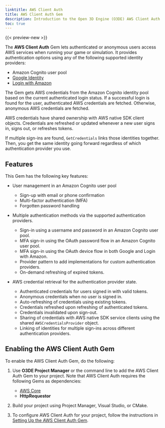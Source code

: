 ```yaml
---
linktitle: AWS Client Auth
title: AWS Client Auth Gem
description: Introduction to the Open 3D Engine (O3DE) AWS Client Auth Gem.
toc: true
---
```


{{< preview-new >}}

The **AWS Client Auth** Gem lets authenticated or anonymous users access AWS services when running your game or simulation. It provides authentication options using any of the following supported identity providers:

* Amazon Cognito user pool
* [Google Identity](https://developers.google.com/identity)
* [Login with Amazon](https://developer.amazon.com/login-with-amazon)

The Gem gets AWS credentials from the Amazon Cognito identity pool based on the current authenticated login status. If a successful login is found for the user, authenticated AWS credentials are fetched. Otherwise, anonymous AWS credentials are fetched.

AWS credentials have shared ownership with AWS native SDK client objects. Credentials are refreshed or updated whenever a new user signs in, signs out, or refreshes tokens.

If multiple sign-ins are found, `GetCredentials` links those identities together. Then, you get the same identity going forward regardless of which authentication provider you use.

## Features

This Gem has the following key features:

* User management in an Amazon Cognito user pool
    * Sign-up with email or phone confirmation
    * Multi-factor authentication (MFA)
    * Forgotten password handling

* Multiple authentication methods via the supported authentication providers.
    * Sign-in using a username and password in an Amazon Cognito user pool.
    * MFA sign-in using the OAuth password flow in an Amazon Cognito user pool.
    * MFA sign-in using the OAuth device flow in both Google and Login with Amazon.
    * Provider pattern to add implementations for custom authentication providers.
    * On-demand refreshing of expired tokens.

* AWS credential retrieval for the authentication provider state.
    * Authenticated credentials for users signed in with valid tokens.
    * Anonymous credentials when no user is signed in.
    * Auto-refreshing of credentials using existing tokens.
    * Credentials refreshed upon refreshing of authenticated tokens.
    * Credentials invalidated upon sign-out.
    * Sharing of credentials with AWS native SDK service clients using the shared `AWSCredentialsProvider` object.
    * Linking of identities for multiple sign-ins across different authentication providers.

## Enabling the AWS Client Auth Gem

To enable the AWS Client Auth Gem, do the following:

1. Use **O3DE Project Manager** or the command line to add the AWS Client Auth Gem to your project. Note that AWS Client Auth requires the following Gems as dependencies:

    * [AWS Core](/docs/user-guide/gems/reference/aws/aws-core)
    * **HttpRequestor**

1. Build your project using Project Manager, Visual Studio, or CMake.

1. To configure AWS Client Auth for your project, follow the instructions in [Setting Up the AWS Client Auth Gem](./setup.md).

